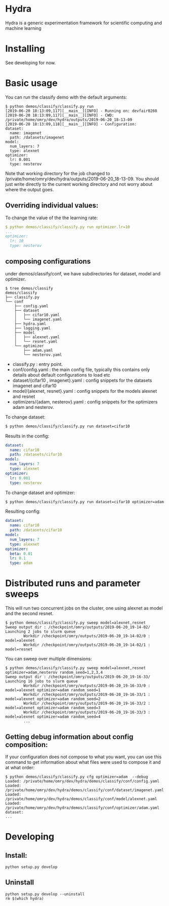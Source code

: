 # Hydra
Hydra is a generic experimentation framework for scientific computing and machine learning

# Installing
See developing for now.

# Basic usage
You can run the classify demo with the default arguments:
```
$ python demos/classify/classify.py run
[2019-06-20 18:13:09,117][__main__][INFO] - Running on: devfair0260
[2019-06-20 18:13:09,117][__main__][INFO] - CWD: /private/home/omry/dev/hydra/outputs/2019-06-20_18-13-09
[2019-06-20 18:13:09,118][__main__][INFO] - Configuration:
dataset:
  name: imagenet
  path: /datasets/imagenet
model:
  num_layers: 7
  type: alexnet
optimizer:
  lr: 0.001
  type: nesterov
```

Note that working directory for the job changed to /private/home/omry/dev/hydra/outputs/2019-06-20_18-13-09. 
You should just write directly to the current working directory and not worry about where the output goes.
 
## Overriding individual values:
To change the value of the the learning rate:
```yaml
$ python demos/classify/classify.py run optimizer.lr=10
...
optimizer:
  lr: 10
  type: nesterov
```

## composing configurations
under demos/classify/conf, we have subdirectories for dataset, model and optimizer.
```
$ tree demos/classify
demos/classify
├── classify.py
└── conf
    ├── config.yaml
    ├── dataset
    │   ├── cifar10.yaml
    │   └── imagenet.yaml
    ├── hydra.yaml
    ├── logging.yaml
    ├── model
    │   ├── alexnet.yaml
    │   └── resnet.yaml
    └── optimizer
        ├── adam.yaml
        └── nesterov.yaml
```

* classify.py : entry point.
* conf/config.yaml : the main config file, typically this contains only details about default configurations to load etc
* dataset/{cifar10 , imagenet}.yaml : config snippets for the datasets imagenet and cifar10
* model/{alexnet, resnet}.yaml : config snippets for the models alexnet and resnet
* optimizers/{adam, nesterov}.yaml : config snippets for the optimizers adam and nesterov.

To change dataset:
```bash
$ python demos/classify/classify.py run dataset=cifar10
```
Results in the config:
```yaml
dataset:
  name: cifar10
  path: /datasets/cifar10
model:
  num_layers: 7
  type: alexnet
optimizer:
  lr: 0.001
  type: nesterov
```

To change dataset and optimizer:
```bash
$ python demos/classify/classify.py run dataset=cifar10 optimizer=adam
```
Resulting config:
```yaml
dataset:
  name: cifar10
  path: /datasets/cifar10
model:
  num_layers: 7
  type: alexnet
optimizer:
  beta: 0.01
  lr: 0.1
  type: adam
```

# Distributed runs and parameter sweeps
This will run two concurrent jobs on the cluster, one using alexnet as model and the second resnet.
```
$ python demos/classify/classify.py sweep model=alexnet,resnet
Sweep output dir : /checkpoint/omry/outputs/2019-06-20_19-14-02/
Launching 2 jobs to slurm queue
        Workdir /checkpoint/omry/outputs/2019-06-20_19-14-02/0 : model=alexnet
        Workdir /checkpoint/omry/outputs/2019-06-20_19-14-02/1 : model=resnet
```
You can sweep over multiple dimensions:
```
$ python demos/classify/classify.py sweep model=alexnet,resnet optimizer=adam,nesterov random_seed=1,2,3,4
Sweep output dir : /checkpoint/omry/outputs/2019-06-20_19-16-33/
Launching 16 jobs to slurm queue
        Workdir /checkpoint/omry/outputs/2019-06-20_19-16-33/0 : model=alexnet optimizer=adam random_seed=1
        Workdir /checkpoint/omry/outputs/2019-06-20_19-16-33/1 : model=alexnet optimizer=adam random_seed=2
        Workdir /checkpoint/omry/outputs/2019-06-20_19-16-33/2 : model=alexnet optimizer=adam random_seed=3
        Workdir /checkpoint/omry/outputs/2019-06-20_19-16-33/3 : model=alexnet optimizer=adam random_seed=4
        ...
```

## Getting debug information about config composition:
If your configuration does not compose to what you want, you can use this command
to get information about what files were used to compose it and at what order:
```
$ python demos/classify/classify.py cfg optimizer=adam  --debug
Loaded: /private/home/omry/dev/hydra/demos/classify/conf/config.yaml
Loaded: /private/home/omry/dev/hydra/demos/classify/conf/dataset/imagenet.yaml
Loaded: /private/home/omry/dev/hydra/demos/classify/conf/model/alexnet.yaml
Loaded: /private/home/omry/dev/hydra/demos/classify/conf/optimizer/adam.yaml
dataset:
...
```

# Developing
## Install:
```
python setup.py develop
```

## Uninstall
```
python setup.py develop --uninstall
rm $(which hydra)
```